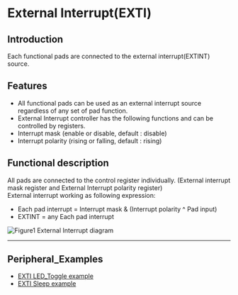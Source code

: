 # External Interrupt(EXTI)


## Introduction

Each functional pads are connected to the external interrupt(EXTINT) source.


## Features 

*	All functional pads can be used as an external interrupt source regardless of any set of pad function.  
*	External Interrupt controller has the following functions and can be controlled by registers.
  * Interrupt mask (enable or disable, default : disable)
  * Interrupt polarity (rising or falling, default : rising)

## Functional description

All pads are connected to the control register individually. (External interrupt mask register and External Interrupt polarity register)  
External interrupt working as following expression:
 
* Each pad interrupt = Interrupt mask & (Interrupt polarity ^ Pad input)
* EXTINT = any Each pad interrupt

![](/document_framework/img/products/w7500p/peripheral/external_interrupt_diagram.jpg "Figure1 External Interrupt diagram")

------------------------------

## Peripheral_Examples
- [EXTI LED_Toggle example](led_toggle.md)
- [EXTI Sleep example](sleep.md)
